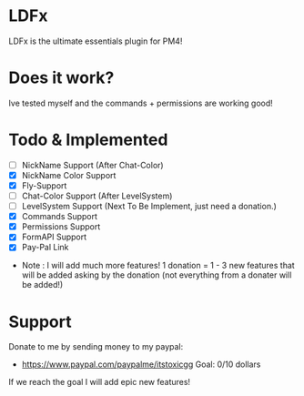 # LDFx
LDFx is the ultimate essentials plugin for PM4!
# Does it work?
Ive tested myself and the commands + permissions are working good!
# Todo & Implemented
- [ ] NickName Support (After Chat-Color)
- [X] NickName Color Support
- [X] Fly-Support
- [ ] Chat-Color Support (After LevelSystem)
- [ ] LevelSystem Support (Next To Be Implement, just need a donation.)
- [X] Commands Support
- [X] Permissions Support
- [X] FormAPI Support
- [X] Pay-Pal Link
- Note : I will add much more features! 1 donation = 1 - 3 new features that will be added asking by the donation (not everything from a donater will be added!)
# Support
Donate to me by sending money to my paypal:

- https://www.paypal.com/paypalme/itstoxicgg
Goal: 0/10 dollars

If we reach the goal I will add epic new features!
